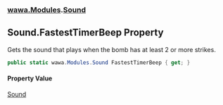 ### [wawa.Modules](wawa.Modules.md 'wawa.Modules').[Sound](Sound.md 'wawa.Modules.Sound')

## Sound.FastestTimerBeep Property

Gets the sound that plays when the bomb has at least 2 or more strikes.

```csharp
public static wawa.Modules.Sound FastestTimerBeep { get; }
```

#### Property Value
[Sound](Sound.md 'wawa.Modules.Sound')